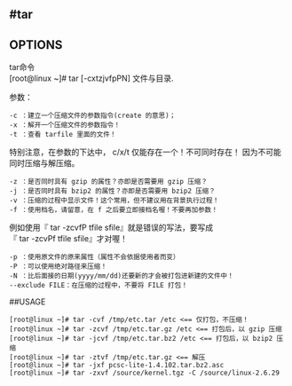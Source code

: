#tar
---

## OPTIONS
tar命令  
[root@linux ~]# tar [-cxtzjvfpPN] 文件与目录.  

参数：  

```
-c ：建立一个压缩文件的参数指令(create 的意思)；  
-x ：解开一个压缩文件的参数指令！  
-t ：查看 tarfile 里面的文件！ 
``` 

特别注意，在参数的下达中， c/x/t 仅能存在一个！不可同时存在！
因为不可能同时压缩与解压缩。  

```
-z ：是否同时具有 gzip 的属性？亦即是否需要用 gzip 压缩？  
-j ：是否同时具有 bzip2 的属性？亦即是否需要用 bzip2 压缩？  
-v ：压缩的过程中显示文件！这个常用，但不建议用在背景执行过程！  
-f ：使用档名，请留意，在 f 之后要立即接档名喔！不要再加参数！
```

例如使用『 tar -zcvfP tfile sfile』就是错误的写法，要写成  
『 tar -zcvPf tfile sfile』才对喔！  

```
-p ：使用原文件的原来属性（属性不会依据使用者而变）  
-P ：可以使用绝对路径来压缩！  
-N ：比后面接的日期(yyyy/mm/dd)还要新的才会被打包进新建的文件中！  
--exclude FILE：在压缩的过程中，不要将 FILE 打包！
```

##USAGE

```
[root@linux ~]# tar -cvf /tmp/etc.tar /etc <== 仅打包，不压缩！  
[root@linux ~]# tar -zcvf /tmp/etc.tar.gz /etc <== 打包后，以 gzip 压缩  
[root@linux ~]# tar -jcvf /tmp/etc.tar.bz2 /etc <== 打包后，以 bzip2 压缩  
[root@linux ~]# tar -ztvf /tmp/etc.tar.gz <== 解压
[root@linux ~]# tar -jxf pcsc-lite-1.4.102.tar.bz2.asc
[root@linux ~]# tar -zxvf /source/kernel.tgz -C /source/linux-2.6.29
```
